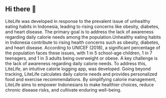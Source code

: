 ## Hi there 👋
LiteLife was developed in response to the prevalent issue of unhealthy eating habits in Indonesia, leading to rising concerns like obesity, diabetes, and heart disease. The primary goal is to address the lack of awareness regarding daily calorie needs among the population.Unhealthy eating habits in Indonesia contribute to rising health concerns such as obesity, diabetes, and heart disease. According to UNICEF (2018), a significant percentage of the population faces these issues, with 1 in 5 school-age children, 1 in 7 teenagers, and 1 in 3 adults being overweight or obese. A key challenge is the lack of awareness regarding daily calorie needs. To address this, LiteLife, an intuitive calorie logging app, was developed. Going beyond tracking, LiteLife calculates daily calorie needs and provides personalized food and exercise recommendations. By simplifying calorie management, LiteLife aims to empower Indonesians to make healthier choices, reduce chronic disease risks, and cultivate enduring well-being.


<!--

**Here are some ideas to get you started:**

🙋‍♀️ A short introduction - what is your organization all about?
🌈 Contribution guidelines - how can the community get involved?
👩‍💻 Useful resources - where can the community find your docs? Is there anything else the community should know?
🍿 Fun facts - what does your team eat for breakfast?
🧙 Remember, you can do mighty things with the power of [Markdown](https://docs.github.com/github/writing-on-github/getting-started-with-writing-and-formatting-on-github/basic-writing-and-formatting-syntax)
-->
